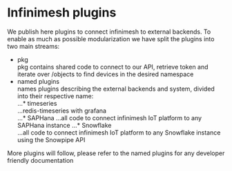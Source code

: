 # Infinimesh plugins
We publish here plugins to connect infinimesh to external backends. To enable as much as possible modularization we have split the plugins into two main streams:  
* pkg  
pkg contains shared code to connect to our API, retrieve token and iterate over /objects to find devices in the desired namespace  
* named plugins  
names plugins describing the external backends and system, divided into their respective name:  
...* timeseries  
...redis-timeseries with grafana  
...* SAPHana
...all code to connect infinimesh IoT platform to any SAPHana instance
...* Snowflake  
...all code to connect infinimesh IoT platform to any Snowflake instance using the Snowpipe API  
  
More plugins will follow, please refer to the named plugins for any developer friendly documentation
